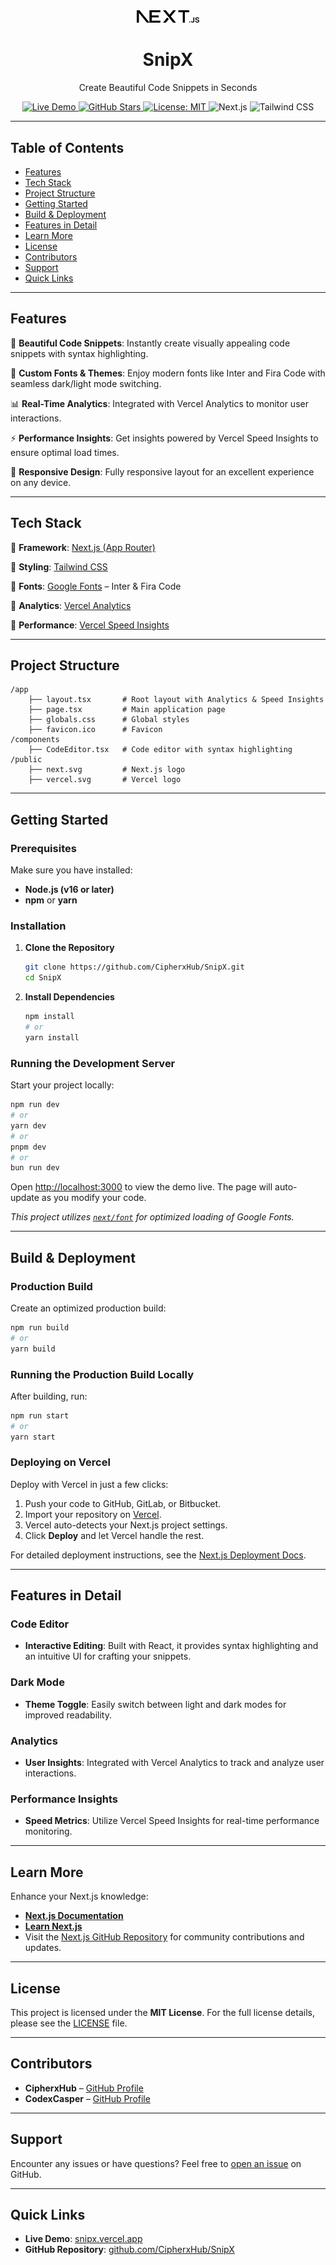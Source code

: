 <div align="center">
    <img src="https://raw.githubusercontent.com/CipherxHub/SnipX/main/public/next.svg" alt="SnipX Logo" width="100" />
    <h1>SnipX</h1>
    <p>Create Beautiful Code Snippets in Seconds</p>
    <p>
        <a href="https://snipx.vercel.app" target="_blank">
            <img src="https://img.shields.io/badge/Live-Demo-brightgreen.svg" alt="Live Demo" />
        </a>
        <a href="https://github.com/CipherxHub/SnipX" target="_blank">
            <img src="https://img.shields.io/github/stars/CipherxHub/SnipX?style=social" alt="GitHub Stars" />
        </a>
        <a href="https://github.com/CipherxHub/SnipX/blob/main/LICENSE" target="_blank">
            <img src="https://img.shields.io/github/license/CipherxHub/SnipX" alt="License: MIT" />
        </a>
        <img src="https://img.shields.io/badge/Next.js-13+-black" alt="Next.js" />
        <img src="https://img.shields.io/badge/Tailwind-3.0-blue" alt="Tailwind CSS" />
    </p>
</div>

---

## Table of Contents

- [Features](#features)
- [Tech Stack](#tech-stack)
- [Project Structure](#project-structure)
- [Getting Started](#getting-started)
- [Build & Deployment](#build--deployment)
- [Features in Detail](#features-in-detail)
- [Learn More](#learn-more)
- [License](#license)
- [Contributors](#contributors)
- [Support](#support)
- [Quick Links](#quick-links)

---

## Features

🚀 **Beautiful Code Snippets**: Instantly create visually appealing code snippets with syntax highlighting.

🎨 **Custom Fonts & Themes**: Enjoy modern fonts like Inter and Fira Code with seamless dark/light mode switching.

📊 **Real-Time Analytics**: Integrated with Vercel Analytics to monitor user interactions.

⚡ **Performance Insights**: Get insights powered by Vercel Speed Insights to ensure optimal load times.

📱 **Responsive Design**: Fully responsive layout for an excellent experience on any device.

---

## Tech Stack

🔷 **Framework**: [Next.js (App Router)](https://nextjs.org/)

🔷 **Styling**: [Tailwind CSS](https://tailwindcss.com/)

🔷 **Fonts**: [Google Fonts](https://fonts.google.com/) – Inter & Fira Code

🔷 **Analytics**: [Vercel Analytics](https://vercel.com/analytics)

🔷 **Performance**: [Vercel Speed Insights](https://vercel.com/docs/speed-insights)

---

## Project Structure

```plaintext
/app
    ├── layout.tsx       # Root layout with Analytics & Speed Insights
    ├── page.tsx         # Main application page
    ├── globals.css      # Global styles
    ├── favicon.ico      # Favicon
/components
    ├── CodeEditor.tsx   # Code editor with syntax highlighting
/public
    ├── next.svg         # Next.js logo
    ├── vercel.svg       # Vercel logo
```

---

## Getting Started

### Prerequisites

Make sure you have installed:
- **Node.js (v16 or later)**
- **npm** or **yarn**

### Installation

1. **Clone the Repository**
     ```bash
     git clone https://github.com/CipherxHub/SnipX.git
     cd SnipX
     ```

2. **Install Dependencies**
     ```bash
     npm install
     # or
     yarn install
     ```

### Running the Development Server

Start your project locally:
```bash
npm run dev
# or
yarn dev
# or
pnpm dev
# or
bun run dev
```

Open [http://localhost:3000](http://localhost:3000) to view the demo live. The page will auto-update as you modify your code.

*This project utilizes [`next/font`](https://nextjs.org/docs/basic-features/font-optimization) for optimized loading of Google Fonts.*

---

## Build & Deployment

### Production Build

Create an optimized production build:
```bash
npm run build
# or
yarn build
```

### Running the Production Build Locally

After building, run:
```bash
npm run start
# or
yarn start
```

### Deploying on Vercel

Deploy with Vercel in just a few clicks:

1. Push your code to GitHub, GitLab, or Bitbucket.
2. Import your repository on [Vercel](https://vercel.com/new?utm_source=create-next-app-readme).
3. Vercel auto-detects your Next.js project settings.
4. Click **Deploy** and let Vercel handle the rest.

For detailed deployment instructions, see the [Next.js Deployment Docs](https://nextjs.org/docs/deployment).

---

## Features in Detail

### Code Editor
- **Interactive Editing**: Built with React, it provides syntax highlighting and an intuitive UI for crafting your snippets.

### Dark Mode
- **Theme Toggle**: Easily switch between light and dark modes for improved readability.

### Analytics
- **User Insights**: Integrated with Vercel Analytics to track and analyze user interactions.

### Performance Insights
- **Speed Metrics**: Utilize Vercel Speed Insights for real-time performance monitoring.

---

## Learn More

Enhance your Next.js knowledge:
- **[Next.js Documentation](https://nextjs.org/docs)**
- **[Learn Next.js](https://nextjs.org/learn)**
- Visit the [Next.js GitHub Repository](https://github.com/vercel/next.js) for community contributions and updates.

---

## License

This project is licensed under the **MIT License**. For the full license details, please see the [LICENSE](https://github.com/CipherxHub/SnipX/blob/main/LICENSE) file.

---

## Contributors

- **CipherxHub** – [GitHub Profile](https://github.com/CipherxHub)
- **CodexCasper** – [GitHub Profile](https://github.com/codexcasper)

---

## Support

Encounter any issues or have questions? Feel free to [open an issue](https://github.com/CipherxHub/SnipX/issues) on GitHub.

---

## Quick Links

- **Live Demo**: [snipx.vercel.app](https://snipx-code.vercel.app)
- **GitHub Repository**: [github.com/CipherxHub/SnipX](https://github.com/CipherxHub/SnipX)
